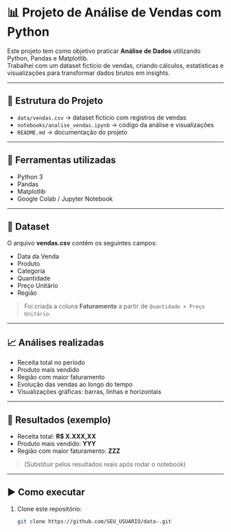 # 📊 Projeto de Análise de Vendas com Python

Este projeto tem como objetivo praticar **Análise de Dados** utilizando Python, Pandas e Matplotlib.  
Trabalhei com um dataset fictício de vendas, criando cálculos, estatísticas e visualizações para transformar dados brutos em insights.

---

## 📂 Estrutura do Projeto

- `data/vendas.csv` → dataset fictício com registros de vendas  
- `notebooks/analise_vendas.ipynb` → código da análise e visualizações  
- `README.md` → documentação do projeto  

---

## 🔧 Ferramentas utilizadas

- Python 3  
- Pandas  
- Matplotlib  
- Google Colab / Jupyter Notebook  

---

## 📑 Dataset

O arquivo **vendas.csv** contém os seguintes campos:

- Data da Venda  
- Produto  
- Categoria  
- Quantidade  
- Preço Unitário  
- Região  

> Foi criada a coluna **Faturamento** a partir de `Quantidade × Preço Unitário`.

---

## 📈 Análises realizadas

- Receita total no período  
- Produto mais vendido  
- Região com maior faturamento  
- Evolução das vendas ao longo do tempo  
- Visualizações gráficas: barras, linhas e horizontais  

---

## 📌 Resultados (exemplo)

- Receita total: **R$ X.XXX,XX**  
- Produto mais vendido: **YYY**  
- Região com maior faturamento: **ZZZ**  

> (Substituir pelos resultados reais após rodar o notebook)

---

## ▶️ Como executar

1. Clone este repositório:
   ```bash
   git clone https://github.com/SEU_USUARIO/data-.git
